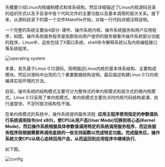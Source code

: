 先概要介绍Linux内核编制模式和体系结构，然后详细描述了Linux内核源码目录的组织形式以及子目录中各个代码文件的主要功能以及基本调用的层次关系。接下来，从源码目录下的第一个文件Makefile开始，对每一行代码详细注释说明。

一个完整的系统主要由4部分: 硬件、操作系统内核、操作系统服务和用户应用程序，如图。操作系统服务程序是指那些向用户提供的服务被看作操作系统部分功能的程序。Linux中，这些包括了X窗口系统、shell命令解释系统以及内核编程接口等系统程序。

![operating system](images/1.png)

本章，首先基于Linux 0.12源码，简明描述Linux内核的基本体系结构、主要构成模块。然后对源码中出现的几个重要数据结构说明。最后描述构建Linux 0.12内核编译实验环境的方法。

目前，操作系统的结构模式主要可分为整体式的单内核模式和层次式的微内核模式。Linux 0.12采用了单内核模式。单内核模式主要优点时内核代码结构紧凑、执行速度快，不足时层次结构性不强。

在单内核模式的系统中，操作系统提供服务流程: **应用主程序使用指定的参数值执行系统调用指令(int x80)，使CPU从用户态(User Mode)切换到核心态(Kernel Mode)，然后操作系统根据具体参数值调用特定的系统调用服务程序，而这些服务程序则根据需要再调用底层的一些支持函数以完成特定功能。完成服务后，操作系统又使CPU从核心态转回用户态，从而返回到应用程序中继续执行**。

如下图。

![config](images/2.png)